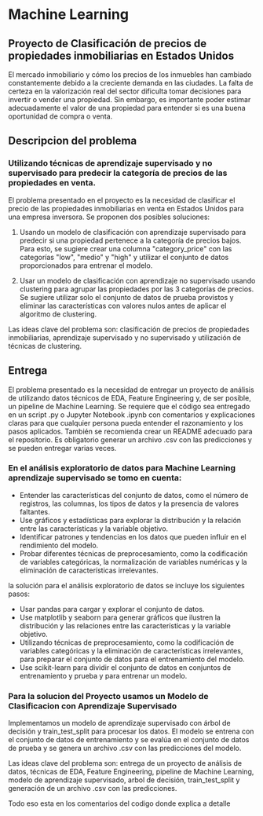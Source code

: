 # Machine Learning   

##  Proyecto de Clasificación de precios de propiedades inmobiliarias en Estados Unidos

El mercado inmobiliario y cómo los precios de los inmuebles han cambiado constantemente debido a la creciente demanda en las ciudades. La falta de certeza en la valorización real del sector dificulta tomar decisiones para invertir o vender una propiedad. Sin embargo, es importante poder estimar adecuadamente el valor de una propiedad para entender si es una buena oportunidad de compra o venta.

##  Descripcion del problema

### Utilizando técnicas de aprendizaje supervisado y no supervisado para predecir la categoría de precios de las propiedades en venta.

El problema presentado en el proyecto es la necesidad de clasificar el precio de las propiedades inmobiliarias en venta en Estados Unidos para una empresa inversora. Se proponen dos posibles soluciones:

1. Usando un modelo de clasificación con aprendizaje supervisado para predecir si una propiedad pertenece a la categoría de precios bajos. Para esto, se sugiere crear una columna "category_price" con las categorías "low", "medio" y "high" y utilizar el conjunto de datos proporcionados para entrenar el modelo.

2. Usar un modelo de clasificación con aprendizaje no supervisado usando clustering para agrupar las propiedades por las 3 categorías de precios. Se sugiere utilizar solo el conjunto de datos de prueba provistos y eliminar las características con valores nulos antes de aplicar el algoritmo de clustering.

Las ideas clave del problema son: clasificación de precios de propiedades inmobiliarias, aprendizaje supervisado y no supervisado y utilización de técnicas de clustering.

##  Entrega

El problema presentado es la necesidad de entregar un proyecto de análisis de utilizando datos técnicos de EDA, Feature Engineering y, de ser posible, un pipeline de Machine Learning. Se requiere que el código sea entregado en un script .py o Jupyter Notebook .ipynb con comentarios y explicaciones claras para que cualquier persona pueda entender el razonamiento y los pasos aplicados. También se recomienda crear un README adecuado para el repositorio. Es obligatorio generar un archivo .csv con las predicciones y se pueden entregar varias veces.

### En el análisis exploratorio de datos para Machine Learning aprendizaje supervisado se tomo en cuenta:

  * Entender las características del conjunto de datos, como el número de registros, las columnas, los tipos de datos y la presencia de valores faltantes.
  * Use gráficos y estadísticas para explorar la distribución y la relación entre las características y la variable objetivo.
  * Identificar patrones y tendencias en los datos que pueden influir en el rendimiento del modelo.
  * Probar diferentes técnicas de preprocesamiento, como la codificación de variables categóricas, la normalización de variables numéricas y la eliminación de características irrelevantes.

la solución para el análisis exploratorio de datos se incluye los siguientes pasos:

  * Usar pandas para cargar y explorar el conjunto de datos.
  * Use matplotlib y seaborn para generar gráficos que ilustren la distribución y las relaciones entre las características y la variable objetivo.
  * Utilizando técnicas de preprocesamiento, como la codificación de variables categóricas y la eliminación de características irrelevantes, para preparar el conjunto de datos para el entrenamiento del modelo.
  * Use scikit-learn para dividir el conjunto de datos en conjuntos de entrenamiento y prueba y para entrenar un modelo.

### Para la solucion del Proyecto usamos un Modelo de Clasificacion con Aprendizaje Supervisado

Implementamos un modelo de aprendizaje supervisado con árbol de decisión y train_test_split para procesar los datos. El modelo se entrena con el conjunto de datos de entrenamiento y se evalúa en el conjunto de datos de prueba y se genera un archivo .csv con las predicciones del modelo.

Las ideas clave del problema son: entrega de un proyecto de análisis de datos, técnicas de EDA, Feature Engineering, pipeline de Machine Learning, modelo de aprendizaje supervisado, arbol de decisión, train_test_split y generación de un archivo .csv con las predicciones. 

Todo eso esta en los comentarios del codigo donde explica a detalle

